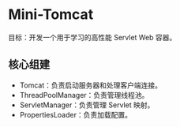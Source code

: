 # Mini-Tomcat
目标：开发一个用于学习的高性能 Servlet Web 容器。

## 核心组建
* Tomcat：负责启动服务器和处理客户端连接。
* ThreadPoolManager：负责管理线程池。
* ServletManager：负责管理 Servlet 映射。
* PropertiesLoader：负责加载配置。


